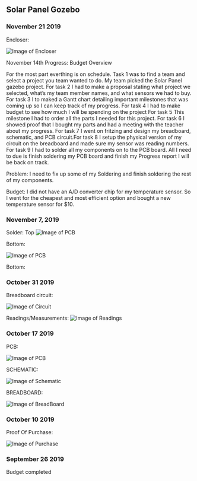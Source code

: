 
Solar Panel Gozebo
-------------------
### November 21 2019
Encloser:

![Image of Encloser](https://thesweeterman.github.io/TBD/case.jpg)
 
November 14th Progress: 
Budget Overview 

For the most part everthing is on schedule. Task 1 was to find a team and select a project you team wanted to do. My team picked the Solar Panel gazebo project. For task 2 I had to make a proposal stating what project we selected, what’s my team member names, and what sensors we had to buy. For task 3 I to maked a Gantt chart detailing important milestones that was coming up so I can keep track of my progress. For task 4 I had to make budget to see how much I will be spending on the project For task 5 This milestone I had to order all the parts I needed for this project. For task 6 I showed proof that I bought my parts and had a meeting with the teacher about my progress. For task 7 I went on fritzing and design my breadboard, schematic, and PCB circuit.For task 8 I setup the physical version of my circuit on the breadboard and made sure my sensor was reading numbers. For task 9 I had to solder all my components on to the PCB board. All I need to due is finish soldering my PCB board and finish my Progress report I will be back on track.

Problem: I need to fix up some of my Soldering and finish soldering the rest of my components.

Budget: I did not have an A/D converter chip for my temperature sensor. So I went for the cheapest and most efficient option and bought a new temperature sensor for $10.
### November 7, 2019
Solder:
Top
![Image of PCB](https://thesweeterman.github.io/TBD/SolderingPart1.PNG)

Bottom:

![Image of PCB](https://thesweeterman.github.io/TBD/SolderingPart2.PNG)

Bottom:
### October 31 2019
Breadboard circuit:

![Image of Circuit](https://thesweeterman.github.io/TBD/Assembly.PNG)

Readings/Measurements:
![Image of Readings](https://thesweeterman.github.io/TBD/Readings.PNG)
### October 17 2019
PCB:

![Image of PCB](https://thesweeterman.github.io/TBD/PCB.PNG)

SCHEMATIC:

![Image of Schematic](https://thesweeterman.github.io/TBD/Schematic.PNG)

BREADBOARD:

![Image of BreadBoard](https://thesweeterman.github.io/TBD/BreadBoard.PNG)

### October 10 2019 
Proof Of Purchase:

![Image of Purchase](https://thesweeterman.github.io/TBD/Purchase.PNG)

### September 26 2019
Budget completed 
